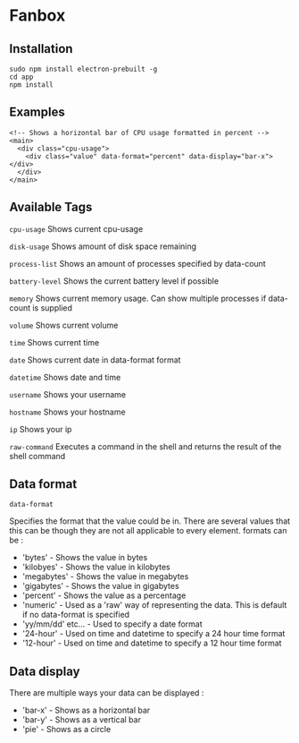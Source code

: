 # Fanbox

## Installation

```
sudo npm install electron-prebuilt -g
cd app
npm install
```


## Examples
```
<!-- Shows a horizontal bar of CPU usage formatted in percent -->
<main>
  <div class="cpu-usage">
    <div class="value" data-format="percent" data-display="bar-x"></div>
  </div>
</main>
```

## Available Tags


```cpu-usage```
Shows current cpu-usage

```disk-usage```
Shows amount of disk space remaining

```process-list```
Shows an amount of processes specified by data-count

```battery-level```
Shows the current battery level if possible

```memory```
Shows current memory usage. Can show multiple processes if data-count is supplied

```volume```
Shows current volume

```time```
Shows current time

```date```
Shows current date in data-format format

```datetime```
Shows date and time

```username```
Shows your username

```hostname```
Shows your hostname

```ip```
Shows your ip

```raw-command```
Executes a command in the shell and returns the result of the shell command


## Data format


```data-format```

Specifies the format that the value could be in. There are several values that this can be though they are
not all applicable to every element. formats can be :

- 'bytes'     - Shows the value in bytes
- 'kilobyes'  - Shows the value in kilobytes
- 'megabytes' - Shows the value in megabytes
- 'gigabytes' - Shows the value in gigabytes
- 'percent' - Shows the value as a percentage
- 'numeric' - Used as a 'raw' way of representing the data. This is default if no data-format is specified
- 'yy/mm/dd' etc... - Used to specify a date format
- '24-hour' - Used on time and datetime to specify a 24 hour time format
- '12-hour' - Used on time and datetime to specify a 12 hour time format

## Data display

There are multiple ways your data can be displayed :

- 'bar-x' - Shows as a horizontal bar
- 'bar-y' - Shows as a vertical bar
- 'pie'   - Shows as a circle

